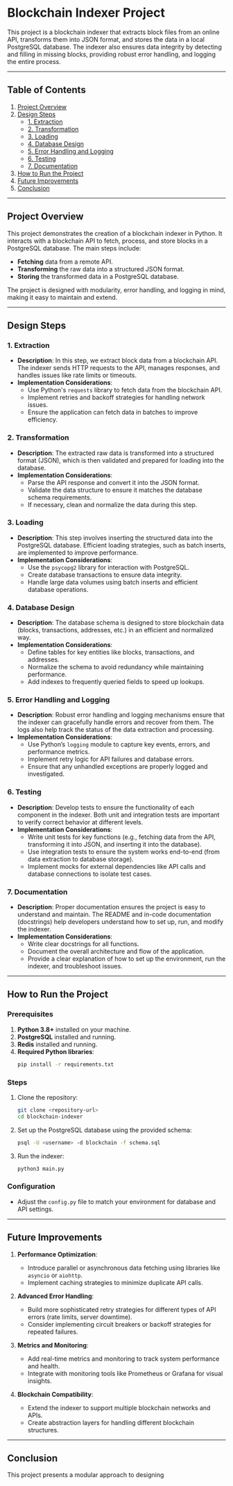 # Blockchain Indexer Project

This project is a blockchain indexer that extracts block files from an online API, transforms them 
into JSON format, and stores the data in a local PostgreSQL database. The indexer also ensures data 
integrity by detecting and filling in missing blocks, providing robust error handling, and logging 
the entire process.

---

## Table of Contents

1. [Project Overview](#project-overview)
2. [Design Steps](#design-steps)
   - [1. Extraction](#1-extraction)
   - [2. Transformation](#2-transformation)
   - [3. Loading](#3-loading)
   - [4. Database Design](#4-database-design)
   - [5. Error Handling and Logging](#5-error-handling-and-logging)
   - [6. Testing](#6-testing)
   - [7. Documentation](#7-documentation)
3. [How to Run the Project](#how-to-run-the-project)
4. [Future Improvements](#future-improvements)
5. [Conclusion](#conclusion)

---

## Project Overview

This project demonstrates the creation of a blockchain indexer in Python. It interacts with a 
blockchain API to fetch, process, and store blocks in a PostgreSQL database. The main steps include:

- **Fetching** data from a remote API.
- **Transforming** the raw data into a structured JSON format.
- **Storing** the transformed data in a PostgreSQL database.

The project is designed with modularity, error handling, and logging in mind, making it easy to 
maintain and extend.

---

## Design Steps

### 1. Extraction
- **Description**: In this step, we extract block data from a blockchain API. The indexer sends HTTP
    requests to the API, manages responses, and handles issues like rate limits or timeouts.
- **Implementation Considerations**:
  - Use Python's `requests` library to fetch data from the blockchain API.
  - Implement retries and backoff strategies for handling network issues.
  - Ensure the application can fetch data in batches to improve efficiency.

### 2. Transformation
- **Description**: The extracted raw data is transformed into a structured format (JSON), which is 
    then validated and prepared for loading into the database.
- **Implementation Considerations**:
  - Parse the API response and convert it into the JSON format.
  - Validate the data structure to ensure it matches the database schema requirements.
  - If necessary, clean and normalize the data during this step.

### 3. Loading
- **Description**: This step involves inserting the structured data into the PostgreSQL database. 
    Efficient loading strategies, such as batch inserts, are implemented to improve performance.
- **Implementation Considerations**:
  - Use the `psycopg2` library for interaction with PostgreSQL.
  - Create database transactions to ensure data integrity.
  - Handle large data volumes using batch inserts and efficient database operations.

### 4. Database Design
- **Description**: The database schema is designed to store blockchain data (blocks, transactions, 
    addresses, etc.) in an efficient and normalized way.
- **Implementation Considerations**:
  - Define tables for key entities like blocks, transactions, and addresses.
  - Normalize the schema to avoid redundancy while maintaining performance.
  - Add indexes to frequently queried fields to speed up lookups.

### 5. Error Handling and Logging
- **Description**: Robust error handling and logging mechanisms ensure that the indexer can 
    gracefully handle errors and recover from them. The logs also help track the status of the data 
    extraction and processing.
- **Implementation Considerations**:
  - Use Python’s `logging` module to capture key events, errors, and performance metrics.
  - Implement retry logic for API failures and database errors.
  - Ensure that any unhandled exceptions are properly logged and investigated.

### 6. Testing
- **Description**: Develop tests to ensure the functionality of each component in the indexer. Both
    unit and integration tests are important  to verify correct behavior at different levels.
- **Implementation Considerations**:
  - Write unit tests for key functions (e.g., fetching data from the API, transforming it into JSON,
    and inserting it into the database).
  - Use integration tests to ensure the system works end-to-end (from data extraction to database 
    storage).
  - Implement mocks for external dependencies like API calls and database connections to isolate 
    test cases.

### 7. Documentation
- **Description**: Proper documentation ensures the project is easy to understand and maintain. The
    README and in-code documentation (docstrings) help developers understand how to set up, run, and
    modify the indexer.
- **Implementation Considerations**:
  - Write clear docstrings for all functions.
  - Document the overall architecture and flow of the application.
  - Provide a clear explanation of how to set up the environment, run the indexer, and troubleshoot 
    issues.

---

## How to Run the Project

### Prerequisites
1. **Python 3.8+** installed on your machine.
2. **PostgreSQL** installed and running.
3. **Redis** installed and running.
4. **Required Python libraries**:
    ```bash
    pip install -r requirements.txt
    ```

### Steps
1. Clone the repository:
    ```bash
    git clone <repository-url>
    cd blockchain-indexer
    ```

2. Set up the PostgreSQL database using the provided schema:
    ```bash
    psql -U <username> -d blockchain -f schema.sql
    ```

3. Run the indexer:
    ```bash
    python3 main.py
    ```

### Configuration
- Adjust the `config.py` file to match your environment for database and API settings.

---

## Future Improvements

1. **Performance Optimization**: 
   - Introduce parallel or asynchronous data fetching using libraries like `asyncio` or `aiohttp`.
   - Implement caching strategies to minimize duplicate API calls.

2. **Advanced Error Handling**: 
   - Build more sophisticated retry strategies for different types of API errors (rate limits, 
     server downtime).
   - Consider implementing circuit breakers or backoff strategies for repeated failures.

3. **Metrics and Monitoring**:
   - Add real-time metrics and monitoring to track system performance and health.
   - Integrate with monitoring tools like Prometheus or Grafana for visual insights.

4. **Blockchain Compatibility**: 
   - Extend the indexer to support multiple blockchain networks and APIs.
   - Create abstraction layers for handling different blockchain structures.

---

## Conclusion

This project presents a modular approach to designing